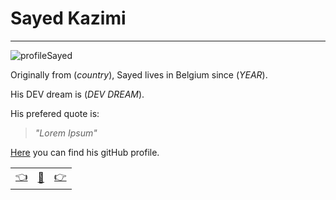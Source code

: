 # Sayed Kazimi

---
![profileSayed](https://avatars1.githubusercontent.com/u/61209285?s=200&u=d449883d716957db7e651d6f53510b721b430690&v=4) 

Originally from (_country_), Sayed lives in Belgium since (_YEAR_). 

His DEV dream is (_DEV DREAM_).

His prefered quote is: 

>_"Lorem Ipsum"_

[Here](https://github.com/Sayed94h) you can find his gitHub profile.

|  |   |  |
| -------- | -------- | ---- |
| [:point_left:](./bioMari.md) | [:book:](./README.md) | [:point_right:](./bioAbel.md) |
